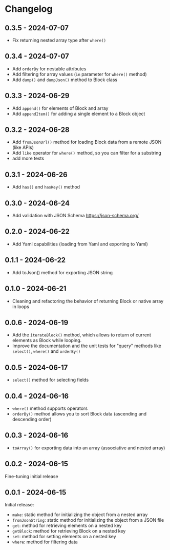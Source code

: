 # Changelog

## 0.3.5 - 2024-07-07
- Fix returning nested array type after `where()`

## 0.3.4 - 2024-07-07
- Add `orderBy` for nestable attributes
- Add filtering for array values (`in` parameter for `where()` method)
- Add `dump()` and `dumpJson()` method to Block class


## 0.3.3 - 2024-06-29
- Add `append()` for elements of Block and array
- Add `appendItem()` for adding a single element to a Block object

## 0.3.2 - 2024-06-28
- Add `fromJsonUrl()` method for loading Block data from a remote JSON (like APIs)
- Add `like` operator for `where()` method, so you can filter for a substring
- add more tests

## 0.3.1 - 2024-06-26
- Add `has()` and `hasKey()` method

## 0.3.0 - 2024-06-24
- Add validation with JSON Schema https://json-schema.org/

## 0.2.0 - 2024-06-22
- Add Yaml capabilities (loading from Yaml and exporting to Yaml)

## 0.1.1 - 2024-06-22
- Add toJson() method for exporting JSON string

## 0.1.0 - 2024-06-21
- Cleaning and refactoring the behavior of returning Block or native array in loops

## 0.0.6 - 2024-06-19
- Add the `iterateBlock()` method, which allows to return of current elements as Block while looping.
- Improve the documentation and the unit tests for "query" methods like `select()`, `where()` and `orderBy()`

## 0.0.5 - 2024-06-17
- `select()` method for selecting fields

## 0.0.4 - 2024-06-16
- `where()` method supports operators
- `orderBy()` method allows you to sort Block data (ascending and descending order)

## 0.0.3 - 2024-06-16
- `toArray()` for exporting data into an array (associative and nested array)

## 0.0.2 - 2024-06-15
Fine-tuning initial release

## 0.0.1 - 2024-06-15
Initial release:
- `make`: static method for initializing the object from a nested array
- `fromJsonString`: static method for initializing the object from a JSON file
- `get`: method for retrieving elements on a nested key
- `getBlock`: method for retrieving Block on a nested key
- `set`: method for setting elements on a nested key
- `where`: method for filtering data
